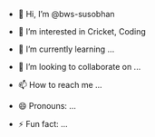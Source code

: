 - 👋 Hi, I’m @bws-susobhan
- 👀 I’m interested in Cricket, Coding

- 🌱 I’m currently learning ...
- 💞️ I’m looking to collaborate on ...
- 📫 How to reach me ...
- 😄 Pronouns: ...
- ⚡ Fun fact: ...

<!---
bws-susobhan/bws-susobhan is a ✨ special ✨ repository because its `README.md` (this file) appears on your GitHub profile.
You can click the Preview link to take a look at your changes.
--->

